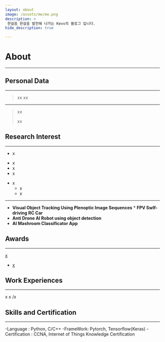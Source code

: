 ```yaml
---
layout: about
image: /assets/me/me.png
description: >
 한걸음 한걸음 발전해 나가는 Kevv의 블로그 입니다.
hide_description: true

---
```


# About
<!--author-->
***

## Personal Data
---
> xx
> xx
---
> xx
>
> xx
## Research Interest
 
---
* x
+ x
+ x
+ x
* x
    + x
    + x
---
* **Visual Object Tracking Using Plenoptic Image Sequences** * **FPV Swlf-driving RC Car**
* **Anti Drone AI Robot using object detection**
* **AI Mashroom Classificator App**
## Awards
---
[x](https://www.youtube.com/)
- [x](x)</a>
## Work Experiences
---
x
x
/x
## Skills and Certification
---
-Language : Python, C/C++
-FrameWork: Pytorch, Tensorflow(Keras)
-Certification : CCNA, Internet of Things Knowledge Certification